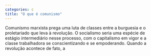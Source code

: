 ```yaml
---
categories: c
title: "O que é comunismo"
---
```

Comunismo marxista prega uma luta de classes entre a burguesia e o proletariado que leva à revolução. O socialismo seria uma espécie de estágio intermediário nesse processo, com o capitalismo em vigor e a classe trabalhadora se conscientizando e se empoderando. Quando a revolução acontece de fato, a